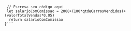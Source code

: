 
```function calculaSalario(qtdeCarrosVendidos, valorTotalVendas) {
 // Escreva seu código aqui
 let salarioComComissao = 2000+(100*qtdeCarrosVendidos)+(valorTotalVendas*0.05)
  return salarioComComissao
}```